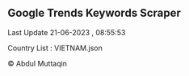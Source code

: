 

## Google Trends Keywords Scraper 
 
Last Update 21-06-2023 , 08:55:53

Country List :
VIETNAM.json



© Abdul Muttaqin 
